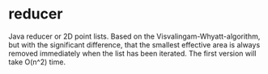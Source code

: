 reducer
=======

Java reducer or 2D point lists. Based on the Visvalingam-Whyatt-algorithm, but
with the significant difference, that the smallest effective area is always removed
immediately when the list has been iterated. The first version will take O(n^2) time.
